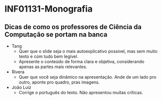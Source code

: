 # INF01131-Monografia

## Dicas de como os professores de Ciência da Computação se portam na banca

- Tang
  - Quer que o slide seja o mais autoexplicativo possível, mas sem muito texto e com tudo bem legível.
  - Apresente o conteúdo de forma clara e objetiva, considerando apenas as partes mais relevantes.
- Rivera
  - Quer que você seja dinâmico na apresentação. Ande de um lado pro outro, aponte pro quadro, pras imagens.
- João Luíz
  - Corrige o português do texto. Não apresentou muitas críticas.

